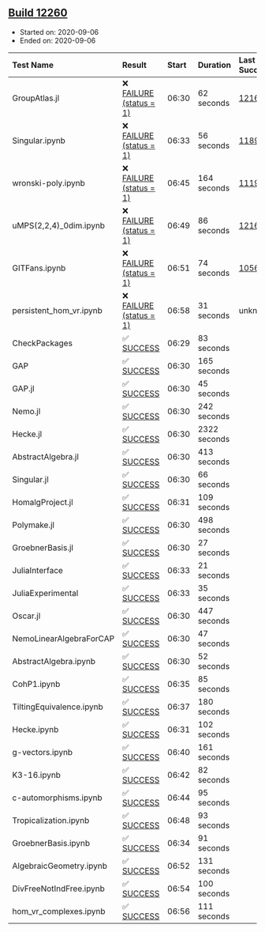 ## [Build 12260](https://oscarci.mathematik.uni-kl.de/job/oscar/12260/)

* Started on: 2020-09-06
* Ended on: 2020-09-06

| Test Name    | Result | Start | Duration | Last Success | First Failure |
|:-------------|:-------|:------|:---------|:-------------|:--------------|
| GroupAtlas.jl | ❌ [FAILURE (status = 1)](https://oscarci.mathematik.uni-kl.de/job/oscar/12260/artifact/logs/build-12260/GroupAtlas.jl.log) | 06:30 | 62 seconds | [12167](https://oscarci.mathematik.uni-kl.de/job/oscar/12167/) | [12168](https://oscarci.mathematik.uni-kl.de/job/oscar/12168/) |
| Singular.ipynb | ❌ [FAILURE (status = 1)](https://oscarci.mathematik.uni-kl.de/job/oscar/12260/artifact/logs/build-12260/Singular.ipynb.log) | 06:33 | 56 seconds | [11893](https://oscarci.mathematik.uni-kl.de/job/oscar/11893/) | [11894](https://oscarci.mathematik.uni-kl.de/job/oscar/11894/) |
| wronski-poly.ipynb | ❌ [FAILURE (status = 1)](https://oscarci.mathematik.uni-kl.de/job/oscar/12260/artifact/logs/build-12260/wronski-poly.ipynb.log) | 06:45 | 164 seconds | [11192](https://oscarci.mathematik.uni-kl.de/job/oscar/11192/) | [11193](https://oscarci.mathematik.uni-kl.de/job/oscar/11193/) |
| uMPS(2,2,4)_0dim.ipynb | ❌ [FAILURE (status = 1)](https://oscarci.mathematik.uni-kl.de/job/oscar/12260/artifact/logs/build-12260/uMPS-2-2-4-_0dim.ipynb.log) | 06:49 | 86 seconds | [12167](https://oscarci.mathematik.uni-kl.de/job/oscar/12167/) | [12168](https://oscarci.mathematik.uni-kl.de/job/oscar/12168/) |
| GITFans.ipynb | ❌ [FAILURE (status = 1)](https://oscarci.mathematik.uni-kl.de/job/oscar/12260/artifact/logs/build-12260/GITFans.ipynb.log) | 06:51 | 74 seconds | [10566](https://oscarci.mathematik.uni-kl.de/job/oscar/10566/) | [10567](https://oscarci.mathematik.uni-kl.de/job/oscar/10567/) |
| persistent_hom_vr.ipynb | ❌ [FAILURE (status = 1)](https://oscarci.mathematik.uni-kl.de/job/oscar/12260/artifact/logs/build-12260/persistent_hom_vr.ipynb.log) | 06:58 | 31 seconds | unknown | unknown |
| CheckPackages | ✅ [SUCCESS](https://oscarci.mathematik.uni-kl.de/job/oscar/12260/artifact/logs/build-12260/CheckPackages.log) | 06:29 | 83 seconds |  |  |
| GAP | ✅ [SUCCESS](https://oscarci.mathematik.uni-kl.de/job/oscar/12260/artifact/logs/build-12260/GAP.log) | 06:30 | 165 seconds |  |  |
| GAP.jl | ✅ [SUCCESS](https://oscarci.mathematik.uni-kl.de/job/oscar/12260/artifact/logs/build-12260/GAP.jl.log) | 06:30 | 45 seconds |  |  |
| Nemo.jl | ✅ [SUCCESS](https://oscarci.mathematik.uni-kl.de/job/oscar/12260/artifact/logs/build-12260/Nemo.jl.log) | 06:30 | 242 seconds |  |  |
| Hecke.jl | ✅ [SUCCESS](https://oscarci.mathematik.uni-kl.de/job/oscar/12260/artifact/logs/build-12260/Hecke.jl.log) | 06:30 | 2322 seconds |  |  |
| AbstractAlgebra.jl | ✅ [SUCCESS](https://oscarci.mathematik.uni-kl.de/job/oscar/12260/artifact/logs/build-12260/AbstractAlgebra.jl.log) | 06:30 | 413 seconds |  |  |
| Singular.jl | ✅ [SUCCESS](https://oscarci.mathematik.uni-kl.de/job/oscar/12260/artifact/logs/build-12260/Singular.jl.log) | 06:30 | 66 seconds |  |  |
| HomalgProject.jl | ✅ [SUCCESS](https://oscarci.mathematik.uni-kl.de/job/oscar/12260/artifact/logs/build-12260/HomalgProject.jl.log) | 06:31 | 109 seconds |  |  |
| Polymake.jl | ✅ [SUCCESS](https://oscarci.mathematik.uni-kl.de/job/oscar/12260/artifact/logs/build-12260/Polymake.jl.log) | 06:30 | 498 seconds |  |  |
| GroebnerBasis.jl | ✅ [SUCCESS](https://oscarci.mathematik.uni-kl.de/job/oscar/12260/artifact/logs/build-12260/GroebnerBasis.jl.log) | 06:30 | 27 seconds |  |  |
| JuliaInterface | ✅ [SUCCESS](https://oscarci.mathematik.uni-kl.de/job/oscar/12260/artifact/logs/build-12260/JuliaInterface.log) | 06:33 | 21 seconds |  |  |
| JuliaExperimental | ✅ [SUCCESS](https://oscarci.mathematik.uni-kl.de/job/oscar/12260/artifact/logs/build-12260/JuliaExperimental.log) | 06:33 | 35 seconds |  |  |
| Oscar.jl | ✅ [SUCCESS](https://oscarci.mathematik.uni-kl.de/job/oscar/12260/artifact/logs/build-12260/Oscar.jl.log) | 06:30 | 447 seconds |  |  |
| NemoLinearAlgebraForCAP | ✅ [SUCCESS](https://oscarci.mathematik.uni-kl.de/job/oscar/12260/artifact/logs/build-12260/NemoLinearAlgebraForCAP.log) | 06:30 | 47 seconds |  |  |
| AbstractAlgebra.ipynb | ✅ [SUCCESS](https://oscarci.mathematik.uni-kl.de/job/oscar/12260/artifact/logs/build-12260/AbstractAlgebra.ipynb.log) | 06:30 | 52 seconds |  |  |
| CohP1.ipynb | ✅ [SUCCESS](https://oscarci.mathematik.uni-kl.de/job/oscar/12260/artifact/logs/build-12260/CohP1.ipynb.log) | 06:35 | 85 seconds |  |  |
| TiltingEquivalence.ipynb | ✅ [SUCCESS](https://oscarci.mathematik.uni-kl.de/job/oscar/12260/artifact/logs/build-12260/TiltingEquivalence.ipynb.log) | 06:37 | 180 seconds |  |  |
| Hecke.ipynb | ✅ [SUCCESS](https://oscarci.mathematik.uni-kl.de/job/oscar/12260/artifact/logs/build-12260/Hecke.ipynb.log) | 06:31 | 102 seconds |  |  |
| g-vectors.ipynb | ✅ [SUCCESS](https://oscarci.mathematik.uni-kl.de/job/oscar/12260/artifact/logs/build-12260/g-vectors.ipynb.log) | 06:40 | 161 seconds |  |  |
| K3-16.ipynb | ✅ [SUCCESS](https://oscarci.mathematik.uni-kl.de/job/oscar/12260/artifact/logs/build-12260/K3-16.ipynb.log) | 06:42 | 82 seconds |  |  |
| c-automorphisms.ipynb | ✅ [SUCCESS](https://oscarci.mathematik.uni-kl.de/job/oscar/12260/artifact/logs/build-12260/c-automorphisms.ipynb.log) | 06:44 | 95 seconds |  |  |
| Tropicalization.ipynb | ✅ [SUCCESS](https://oscarci.mathematik.uni-kl.de/job/oscar/12260/artifact/logs/build-12260/Tropicalization.ipynb.log) | 06:48 | 93 seconds |  |  |
| GroebnerBasis.ipynb | ✅ [SUCCESS](https://oscarci.mathematik.uni-kl.de/job/oscar/12260/artifact/logs/build-12260/GroebnerBasis.ipynb.log) | 06:34 | 91 seconds |  |  |
| AlgebraicGeometry.ipynb | ✅ [SUCCESS](https://oscarci.mathematik.uni-kl.de/job/oscar/12260/artifact/logs/build-12260/AlgebraicGeometry.ipynb.log) | 06:52 | 131 seconds |  |  |
| DivFreeNotIndFree.ipynb | ✅ [SUCCESS](https://oscarci.mathematik.uni-kl.de/job/oscar/12260/artifact/logs/build-12260/DivFreeNotIndFree.ipynb.log) | 06:54 | 100 seconds |  |  |
| hom_vr_complexes.ipynb | ✅ [SUCCESS](https://oscarci.mathematik.uni-kl.de/job/oscar/12260/artifact/logs/build-12260/hom_vr_complexes.ipynb.log) | 06:56 | 111 seconds |  |  |
